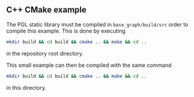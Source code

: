 ## C++ CMake example

The PGL static library must be compiled in `base_graph/build/src` order to compile this example. This is done by executing 
```sh
mkdir build && cd build && cmake .. && make && cd ..
```
in the repository root directory.

This small example can then be compiled with the same command
```sh
mkdir build && cd build && cmake .. && make && cd ..
```
in this directory.
